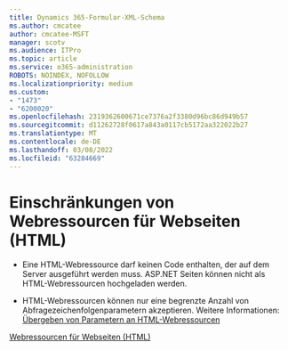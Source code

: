 ```yaml
---
title: Dynamics 365-Formular-XML-Schema
ms.author: cmcatee
author: cmcatee-MSFT
manager: scotv
ms.audience: ITPro
ms.topic: article
ms.service: o365-administration
ROBOTS: NOINDEX, NOFOLLOW
ms.localizationpriority: medium
ms.custom:
- "1473"
- "6200020"
ms.openlocfilehash: 2319362600671ce7376a2f3380d96bc86d949b57
ms.sourcegitcommit: d11262728f0617a843a0117cb5172aa322022b27
ms.translationtype: MT
ms.contentlocale: de-DE
ms.lasthandoff: 03/08/2022
ms.locfileid: "63284669"
---
```

# <a name="webpage-html-web-resources-limitations"></a>Einschränkungen von Webressourcen für Webseiten (HTML)

* Eine HTML-Webressource darf keinen Code enthalten, der auf dem Server ausgeführt werden muss. ASP.NET Seiten können nicht als HTML-Webressourcen hochgeladen werden.

* HTML-Webressourcen können nur eine begrenzte Anzahl von Abfragezeichenfolgenparametern akzeptieren. Weitere Informationen: [Übergeben von Parametern an HTML-Webressourcen](https://docs.microsoft.com/dynamics365/customer-engagement/developer/webpage-html-web-resources#BKMK_PassingParametersToWebResources)

[Webressourcen für Webseiten (HTML)](https://docs.microsoft.com/dynamics365/customer-engagement/developer/webpage-html-web-resources)
